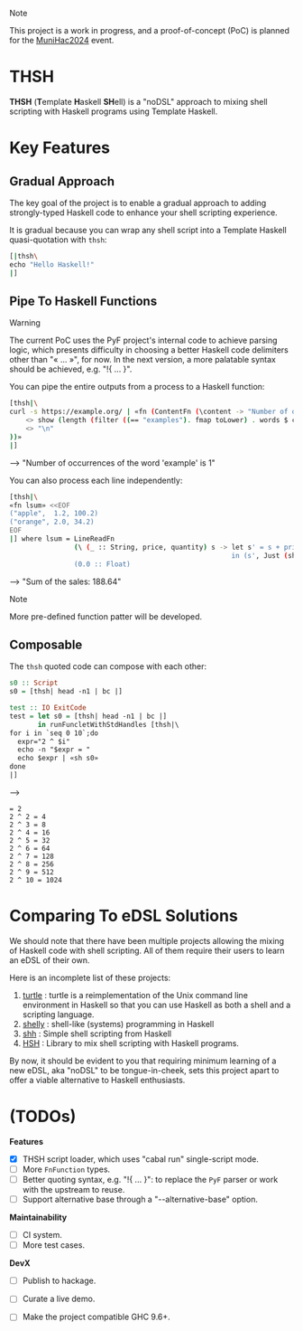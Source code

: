 > [!NOTE]
>
> This project is a work in progress, and a proof-of-concept (PoC) is planned for the
> [MuniHac2024](https://munihac.de/2024.html) event.

THSH
====

**THSH** (**T**emplate **H**askell **SH**ell) is a "noDSL" approach to mixing shell scripting with Haskell programs
using Template Haskell.

# Key Features

## Gradual Approach

The key goal of the project is to enable a gradual approach to adding strongly-typed Haskell code to enhance your shell
scripting experience.

It is gradual because you can wrap any shell script into a Template Haskell quasi-quotation with `thsh`:

```sh
[|thsh\
echo "Hello Haskell!"
|]
```

## Pipe To Haskell Functions

> [!WARNING]
>
> The current PoC uses the PyF project's internal code to achieve parsing logic, which presents difficulty in choosing a
> better Haskell code delimiters other than "« ... »", for now. In the next version, a more palatable syntax should be
> achieved, e.g. "!{ ... }".

You can pipe the entire outputs from a process to a Haskell function:

```sh
[thsh|\
curl -s https://example.org/ | «fn (ContentFn (\content -> "Number of occurrence of the word 'example' is "
    <> show (length (filter ((== "examples"). fmap toLower) . words $ content))
    <> "\n"
))»
|]
```

--> "Number of occurrences of the word 'example' is 1"

You can also process each line independently:

```sh
[thsh|\
«fn lsum» <<EOF
("apple",  1.2, 100.2)
("orange", 2.0, 34.2)
EOF
|] where lsum = LineReadFn
                (\ (_ :: String, price, quantity) s -> let s' = s + price * quantity
                                                       in (s', Just (show s')))
                (0.0 :: Float)
```

--> "Sum of the sales: 188.64"

> [!NOTE]
>
> More pre-defined function patter will be developed.

## Composable

The `thsh` quoted code can compose with each other:

```haskell
s0 :: Script
s0 = [thsh| head -n1 | bc |]

test :: IO ExitCode
test = let s0 = [thsh| head -n1 | bc |]
       in runFuncletWithStdHandles [thsh|\
for i in `seq 0 10`;do
  expr="2 ^ $i"
  echo -n "$expr = "
  echo $expr | «sh s0»
done
|]
```

-->

```
= 2
2 ^ 2 = 4
2 ^ 3 = 8
2 ^ 4 = 16
2 ^ 5 = 32
2 ^ 6 = 64
2 ^ 7 = 128
2 ^ 8 = 256
2 ^ 9 = 512
2 ^ 10 = 1024
```

# Comparing To eDSL Solutions

We should note that there have been multiple projects allowing the mixing of Haskell code with shell scripting. All of
them require their users to learn an eDSL of their own.

Here is an incomplete list of these projects:

1. [turtle](https://hackage.haskell.org/package/turtle) : turtle is a reimplementation of the Unix command line
   environment in Haskell so that you can use Haskell as both a shell and a scripting language.
2. [shelly](https://hackage.haskell.org/package/shelly) : shell-like (systems) programming in Haskell
3. [shh](https://hackage.haskell.org/package/shh) : Simple shell scripting from Haskell
4. [HSH](https://hackage.haskell.org/package/HSH) : Library to mix shell scripting with Haskell programs.

By now, it should be evident to you that requiring minimum learning of a new eDSL, aka "noDSL" to be tongue-in-cheek,
sets this project apart to offer a viable alternative to Haskell enthusiasts.

# (TODOs)

**Features**

- [x] THSH script loader, which uses "cabal run" single-script mode.
- [ ] More `FnFunction` types.
- [ ] Better quoting syntax, e.g. "!{ ... }": to replace the `PyF` parser or work with the upstream to reuse.
- [ ] Support alternative base through a "--alternative-base" option.

**Maintainability**

- [ ] CI system.
- [ ] More test cases.

**DevX**

- [ ] Publish to hackage.
- [ ] Curate a live demo.
- [ ] Make the project compatible GHC 9.6+.

